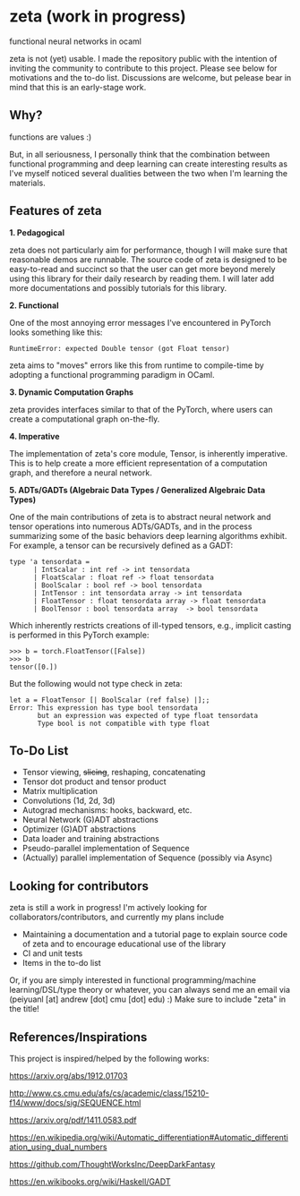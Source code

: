 # zeta (work in progress)

functional neural networks in ocaml

zeta is not (yet) usable. I made the repository public with the intention of inviting the community to contribute to this project. Please see below for motivations and the to-do list. Discussions are welcome, but pelease bear in mind that this is an early-stage work.

## Why?
functions are values :)

But, in all seriousness, I personally think that the combination between functional programming and deep learning can create interesting results as I've myself noticed several dualities between the two when I'm learning the materials.

## Features of zeta

**1. Pedagogical**

zeta does not particularly aim for performance, though I will make sure that reasonable demos are runnable. The source code of zeta is designed to be easy-to-read and succinct so that the user can get more beyond merely using this library for their daily research by reading them. I will later add more documentations and possibly tutorials for this library.

**2. Functional**

One of the most annoying error messages I've encountered in PyTorch looks something like this:

```
RuntimeError: expected Double tensor (got Float tensor)
```

zeta aims to "moves" errors like this from runtime to compile-time by adopting a functional programming paradigm in OCaml.

**3. Dynamic Computation Graphs**

zeta provides interfaces similar to that of the PyTorch, where users can create a computational graph on-the-fly.

**4. Imperative**

The implementation of zeta's core module, Tensor, is inherently imperative. This is to help create a more efficient representation of a computation graph, and therefore a neural network.

**5. ADTs/GADTs (Algebraic Data Types / Generalized Algebraic Data Types)**

One of the main contributions of zeta is to abstract neural network and tensor operations into numerous ADTs/GADTs, and in the process summarizing some of the basic behaviors deep learning algorithms exhibit. For example, a tensor can be recursively defined as a GADT:

```
type 'a tensordata = 
      | IntScalar : int ref -> int tensordata
      | FloatScalar : float ref -> float tensordata
      | BoolScalar : bool ref -> bool tensordata
      | IntTensor : int tensordata array -> int tensordata
      | FloatTensor : float tensordata array -> float tensordata
      | BoolTensor : bool tensordata array  -> bool tensordata
```

Which inherently restricts creations of ill-typed tensors, e.g., implicit casting is performed in this PyTorch example:

```
>>> b = torch.FloatTensor([False])
>>> b
tensor([0.])
```

But the following would not type check in zeta:

```
let a = FloatTensor [| BoolScalar (ref false) |];;
Error: This expression has type bool tensordata
       but an expression was expected of type float tensordata
       Type bool is not compatible with type float 
```

## To-Do List

- Tensor viewing, ~~slicing~~, reshaping, concatenating
- Tensor dot product and tensor product
- Matrix multiplication
- Convolutions (1d, 2d, 3d)
- Autograd mechanisms: hooks, backward, etc.
- Neural Network (G)ADT abstractions
- Optimizer (G)ADT abstractions
- Data loader and training abstractions
- Pseudo-parallel implementation of Sequence
- (Actually) parallel implementation of Sequence (possibly via Async)

## Looking for contributors

zeta is still a work in progress! I'm actively looking for collaborators/contributors, and currently my plans include

- Maintaining a documentation and a tutorial page to explain source code of zeta and to encourage educational use of the library
- CI and unit tests
- Items in the to-do list

Or, if you are simply interested in functional programming/machine learning/DSL/type theory or whatever, you can always send me an email via (peiyuanl [at] andrew [dot] cmu [dot] edu) :) Make sure to include "zeta" in the title!

## References/Inspirations

This project is inspired/helped by the following works:

https://arxiv.org/abs/1912.01703

http://www.cs.cmu.edu/afs/cs/academic/class/15210-f14/www/docs/sig/SEQUENCE.html

https://arxiv.org/pdf/1411.0583.pdf

https://en.wikipedia.org/wiki/Automatic_differentiation#Automatic_differentiation_using_dual_numbers

https://github.com/ThoughtWorksInc/DeepDarkFantasy

https://en.wikibooks.org/wiki/Haskell/GADT
